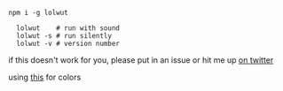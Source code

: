 `npm i -g lolwut`

```
  lolwut    # run with sound
  lolwut -s # run silently
  lolwut -v # version number
```

if this doesn't work for you, please put in an issue or hit me up
[on twitter](https://twitter.com/@zacanger)

using [this](https://github.com/maxogden/rainbowify) for colors
